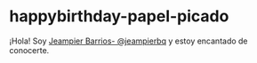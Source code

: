 # happybirthday-papel-picado

¡Hola! Soy [Jeampier Barrios- @jeampierbq]() y estoy encantado de conocerte.
